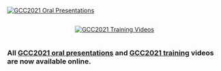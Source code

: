 <div class="card-deck">
  <!-- GCC Talk Presentations -->
  <div class="card border-light trim-p">

  [![GCC2021 Oral Presentations](/images/events/gcc2021/gcc2021-logo-wide.png)](https://youtube.com/playlist?list=PLNFLKDpdM3B_Md0YUja_IjVeXywRi0Kz3)

  </div>
  <!-- GCC Training -->
  <div class="card border-light trim-p inline-p" style="display: flex; justify-content: center">

  [![GCC2021 Training Videos](/images/galaxy-logos/GTNLogo1000.png)](/events/gcc2021/training/)

  </div>
</div>

### All [GCC2021 oral presentations](https://youtube.com/playlist?list=PLNFLKDpdM3B_Md0YUja_IjVeXywRi0Kz3) and [GCC2021 training](/events/gcc2021/training/) videos are now available online.
